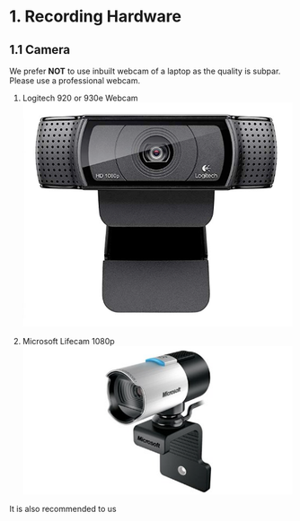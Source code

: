 # 1. Recording Hardware

## 1.1 Camera

We prefer **NOT** to use inbuilt webcam of a laptop as the quality is subpar. Please use a professional webcam. 

1. Logitech 920 or 930e Webcam  
   ![](/assets/logitech.png)

2. Microsoft Lifecam 1080p  
   ![](/assets/ms-lifecam.png)

It is also recommended to us 



